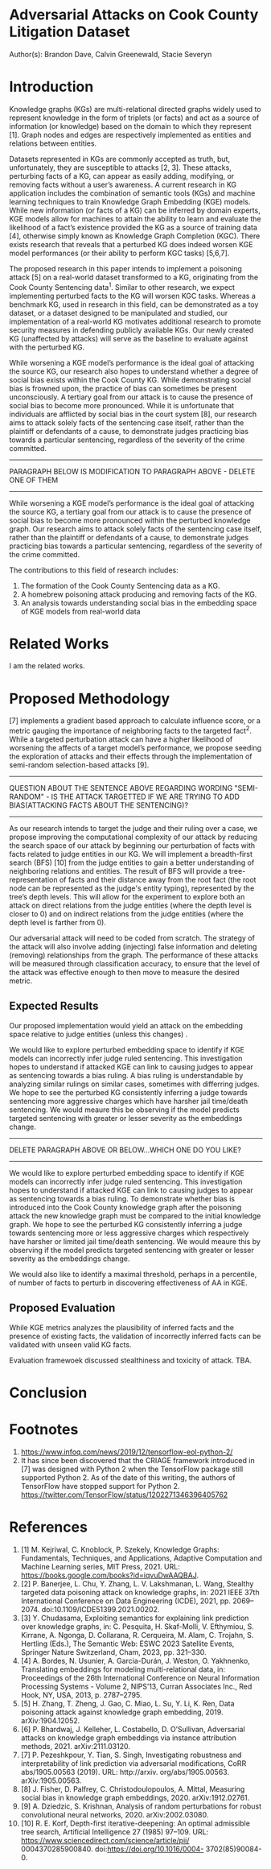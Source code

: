 # Adversarial Attacks on Cook County Litigation Dataset
Author(s): Brandon Dave, Calvin Greenewald, Stacie Severyn

# Introduction
Knowledge graphs (KGs) are multi-relational directed graphs widely used to represent knowledge in the form of triplets (or facts) and act as a source of information (or knowledge) based on the domain to which they represent [1]. Graph nodes and edges are respectively implemented as entities and relations between entities.

Datasets represented in KGs are commonly accepted as truth, but, unfortunately, they are susceptible to attacks [2, 3]. These attacks, perturbing facts of a KG, can appear as easily adding, modifying, or removing facts without a user’s awareness. A current research in KG application includes the combination of semantic tools (KGs) and machine learning techniques to train Knowledge Graph Embedding (KGE) models. While new information (or facts of a KG) can be inferred by domain experts, KGE models allow for machines to attain the ability to learn and evaluate the likelihood of a fact’s existence provided the KG as a source of training data [4], otherwise simply known as Knowledge Graph Completion (KGC). There exists research that reveals that a perturbed KG does indeed worsen KGE model performances (or their ability to perform KGC tasks) [5,6,7].

The proposed research in this paper intends to implement a poisoning attack [5] on a real-world dataset transformed to a KG, originating from the Cook County Sentencing data<sup>1</sup>. Similar to other research, we expect implementing perturbed facts to the KG will worsen KGC tasks. Whereas a benchmark KG, used in research in this field, can be demonstrated as a toy dataset, or a dataset designed to be manipulated and studied, our implementation of a real-world KG motivates additional research to promote security measures in defending publicly available KGs. Our newly created KG (unaffected by attacks) will serve as the baseline to evaluate against with the perturbed KG.

While worsening a KGE model’s performance is the ideal goal of attacking the source KG, our research also hopes to understand whether a degree of social bias exists within the Cook County KG. While demonstrating social bias is frowned upon, the practice of bias can sometimes be present unconsciously. A tertiary goal from our attack is to cause the presence of social bias to become more pronounced. While it is unfortunate that individuals are afflicted by social bias in the court system [8], our research aims to attack solely facts of the sentencing case itself, rather than the plaintiff or defendants of a cause, to demonstrate judges practicing bias towards a particular sentencing, regardless of the severity of the crime committed.


****
PARAGRAPH BELOW IS MODIFICATION TO PARAGRAPH ABOVE - DELETE ONE OF THEM
****
While worsening a KGE model’s performance is the ideal goal of attacking the source KG, a tertiary goal from our attack is to cause the presence of social bias to become more pronounced within the perturbed knowledge graph. Our research aims to attack solely facts of the sentencing case itself, rather than the plaintiff or defendants of a cause, to demonstrate judges practicing bias towards a particular sentencing, regardless of the severity of the crime committed.



The contributions to this field of research includes:
1. The formation of the Cook County Sentencing data as a KG.
2. A homebrew poisoning attack producing and removing facts of the KG.
4. An analysis towards understanding social bias in the embedding space of KGE models from real-world data

# Related Works
I am the related works. 

# Proposed Methodology
[7] implements a gradient based approach to calculate influence score, or a metric gauging the importance of neighboring facts to the targeted fact<sup>2</sup>. While a targeted perturbation attack can have a higher likelihood of worsening the affects of a target model’s performance, we propose seeding the exploration of attacks and their effects through the implementation of semi-random selection-based attacks [9].

******
QUESTION ABOUT THE SENTENCE ABOVE REGARDING WORDING "SEMI-RANDOM" -  IS THE ATTACK TARGETTED IF WE ARE TRYING TO ADD BIAS(ATTACKING FACTS ABOUT THE SENTENCING)?
******


As our research intends to target the judge and their ruling over a case, we propose improving the computational complexity of our attack by reducing the search space of our attack by beginning our perturbation of facts with facts related to judge entities in our KG. We will implement a breadth-first search (BFS) [10] from the judge entities to gain a better understanding of neighboring relations and entities. The result of BFS will provide a tree-representation of facts and their distance away from the root fact (the root node can be represented as the judge's entity typing), represented by the tree’s depth levels. This will allow for the experiment to explore both an attack on direct relations from the judge entities (where the depth level is closer to 0) and on indirect relations from the judge entities (where the depth level is farther from 0).

<!-- (Insert reason -- tie back to intro) -->
Our adversarial attack will need to be coded from scratch. The strategy of the attack will also involve adding (injecting) false information and deleting (removing) relationships from the graph. The performance of these attacks will be measured through classification accuracy, to ensure that the level of the attack was effective enough to then move to measure the desired metric. 

## Expected Results
Our proposed implementation would yield an attack on the embedding space relative to judge entities (unless this changes) .

We would like to explore perturbed embedding space to identify if KGE models can incorrectly infer judge ruled sentencing.  This investigation hopes to understand if attacked KGE can link to causing judges to appear as sentencing towards a bias ruling. A bias ruling is understandable by analyzing similar rulings on similar cases, sometimes with differring judges. We hope to see the perturbed KG consistently inferring a judge towards sentencing more aggressive charges which have harsher jail time/death sentencing. <!-- (Smartify, include typing of entities somehow) -->
We would meaure this be observing if the model predicts targeted sentencing with greater or lesser severity as the embeddings change.  


***
DELETE PARAGRAPH ABOVE OR BELOW...WHICH ONE DO YOU LIKE?
***


We would like to explore perturbed embedding space to identify if KGE models can incorrectly infer judge ruled sentencing.  This investigation hopes to understand if attacked KGE can link to causing judges to appear as sentencing towards a bias ruling. To demonstrate whether bias is introduced into the Cook County knowledge graph after the poisoning attack the new knowledge graph must be compared to the initial knowledge graph. We hope to see the perturbed KG consistently inferring a judge towards sentencing more or less aggressive charges which respectively have harsher or limited jail time/death sentencing. <!-- (Smartify, include typing of entities somehow) -->
We would meaure this by observing if the model predicts targeted sentencing with greater or lesser severity as the embeddings change.
 


We would also like to identify a maximal threshold, perhaps in a percentile, of number of facts to perturb in discovering effectiveness of AA in KGE.
<!-- (Verify if Declan does this -- if yes, toy v real data, if no, new research) -->



## Proposed Evaluation 
While KGE metrics analyzes the plausibility of inferred facts and the presence of existing facts, the validation of incorrectly inferred facts can be validated with unseen valid KG facts. <!-- (This probably needs group-discussed) -->

Evaluation framewoek discussed stealthiness and toxicity of attack.  TBA.
# Conclusion
<!-- New Hook, Summarize above sections in 1-2sentences per section, New closing remarks -->

# Footnotes
1. https://www.infoq.com/news/2019/12/tensorflow-eol-python-2/
2. It has since been discovered that the CRIAGE framework introduced in [7] was designed with Python 2 when the TensorFlow package still supported Python 2. As of the date of this writing, the authors of TensorFlow have stopped support for Python 2. https://twitter.com/TensorFlow/status/1202271346396405762

# References
1. [1] M. Kejriwal, C. Knoblock, P. Szekely, Knowledge Graphs: Fundamentals, Techniques, and Applications, Adaptive Computation and Machine Learning series, MIT Press, 2021. URL: https://books.google.com/books?id=iqvuDwAAQBAJ.
2. [2] P. Banerjee, L. Chu, Y. Zhang, L. V. Lakshmanan, L. Wang, Stealthy targeted data poisoning attack on knowledge graphs, in: 2021 IEEE 37th International Conference on Data Engineering (ICDE), 2021, pp. 2069–2074. doi:10.1109/ICDE51399.2021.00202.
3. [3] Y. Chudasama, Exploiting semantics for explaining link prediction over knowledge graphs, in: C. Pesquita, H. Skaf-Molli, V. Efthymiou, S. Kirrane, A. Ngonga, D. Collarana, R. Cerqueira, M. Alam, C. Trojahn, S. Hertling (Eds.), The Semantic Web: ESWC 2023 Satellite Events, Springer Nature Switzerland, Cham, 2023, pp. 321–330.
4. [4] A. Bordes, N. Usunier, A. Garcia-Durán, J. Weston, O. Yakhnenko, Translating embeddings for modeling multi-relational data, in: Proceedings of the 26th International Conference on Neural Information Processing Systems - Volume 2, NIPS’13, Curran Associates Inc., Red Hook, NY, USA, 2013, p. 2787–2795.
5. [5] H. Zhang, T. Zheng, J. Gao, C. Miao, L. Su, Y. Li, K. Ren, Data poisoning attack against knowledge graph embedding, 2019. arXiv:1904.12052.
6. [6] P. Bhardwaj, J. Kelleher, L. Costabello, D. O’Sullivan, Adversarial attacks on knowledge graph embeddings via instance attribution methods, 2021. arXiv:2111.03120.
7. [7] P. Pezeshkpour, Y. Tian, S. Singh, Investigating robustness and interpretability of link prediction via adversarial modifications, CoRR abs/1905.00563 (2019). URL: http://arxiv. org/abs/1905.00563. arXiv:1905.00563.
8. [8] J. Fisher, D. Palfrey, C. Christodoulopoulos, A. Mittal, Measuring social bias in knowledge graph embeddings, 2020. arXiv:1912.02761.
9. [9] A. Dziedzic, S. Krishnan, Analysis of random perturbations for robust convolutional neural networks, 2020. arXiv:2002.03080.
10. [10] R. E. Korf, Depth-first iterative-deepening: An optimal admissible tree search, Artificial Intelligence 27 (1985) 97–109. URL: https://www.sciencedirect.com/science/article/pii/ 0004370285900840. doi:https://doi.org/10.1016/0004- 3702(85)90084- 0.

